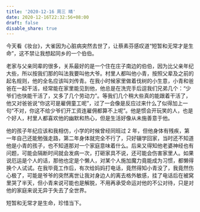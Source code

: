 ```yaml
---
title: '2020-12-16 周三 晴'
date: 2020-12-16T22:32:56+08:00
draft: false
disable_share: true
---
```


今天看《妆台》，大雀因为心脏病突然去世了，让蔡素芬感叹道“短暂和无常才是生命”，这不禁让我想起同乡的一个伯伯。

<!--more-->

老家与父亲同辈的很多，关系最好的是一个住在庄子南边的伯伯，因为比父亲年纪大些，所以按我们那的叫法我要叫他大爷。村里人都叫他小青，按照父辈及之前的起名规则，他的全名应该叫刘传青。在我小时候家里做着伐树的小生意，小青和爸爸在一起干活，经常能在家里能见到他，他总是在洗完手后逗我们兄弟几个：“少爷们也快能干活了，又多了几个劳动力”。等我们几个稍大些真的能跟着干活了，他又对爸爸说“你这可是雇佣童工呢”，过了一会像是反应过来什么了似得加上一句“不对，你这不给少爷们开工资连雇佣都算不上呢”。他是惯会开玩笑的人，也是个好人，村里人都喜欢他的幽默和热心，但是生活好像从未施善意于他。

他的孩子年纪应该和我相仿，小学的时候曾经同班过 2 年，但他身体有残疾，第一年自己还能勉强走路，第二年身体就完全不行了，只好辍学回家，当时还不知道他是小青的孩子，也不知道那对一个家庭意味着什么。后来又得知他老婆神经也有问题，可能会隔断时间就会发病一次，打砸家具不说，还可能会伤害家里人。如果说厄运是个人的话，那他也定是个懒人，对某个人施加魔力竟能成为习惯，都懒得换个人试试。在我毕竟工作后，有次给妈妈打电话，竟然得知小青没了，我竟然伤心极了，可能是爷爷的突然离世让我对身边人的离去格外敏感，挂了电话后在被窝里哭了半天，但小青来说可能也是解脱，不用再承受命运对他的不公对待，只是对他的家庭来说无异于失去了全世界。

短暂和无常才是生命，珍惜当下。
